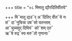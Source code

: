 +++
title = "०८ मिमातु द्यौरदितिर्वीतये"

+++
मि᳓मातु द्यउ᳓र् अ᳓दितिर् वीत᳓ये नः  
सं᳓ दा᳓नुचित्रा उष᳓सो यतन्ताम्  
आ᳓चुच्यवुर् दिवियं᳓ को᳓शम् एत᳓  
ऋ᳓षे रुद्र᳓स्य मरु᳓तो गृणानाः᳓